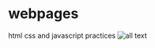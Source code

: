 # webpages
html css and javascript practices 
![all text](https://github.com/havetomoveon/webpages/blob/main/photo-gallary/main.html.png)
